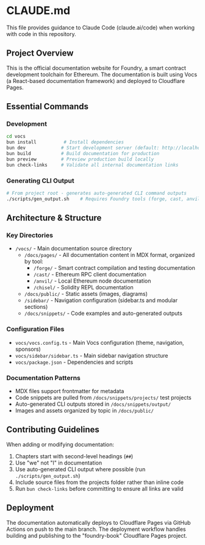 # CLAUDE.md

This file provides guidance to Claude Code (claude.ai/code) when working with code in this repository.

## Project Overview

This is the official documentation website for Foundry, a smart contract development toolchain for Ethereum. The documentation is built using Vocs (a React-based documentation framework) and deployed to Cloudflare Pages.

## Essential Commands

### Development
```bash
cd vocs
bun install          # Install dependencies
bun dev             # Start development server (default: http://localhost:5173)
bun build           # Build documentation for production
bun preview         # Preview production build locally
bun check-links     # Validate all internal documentation links
```

### Generating CLI Output
```bash
# From project root - generates auto-generated CLI command outputs
./scripts/gen_output.sh    # Requires Foundry tools (forge, cast, anvil, chisel) installed
```

## Architecture & Structure

### Key Directories
- `/vocs/` - Main documentation source directory
  - `/docs/pages/` - All documentation content in MDX format, organized by tool:
    - `/forge/` - Smart contract compilation and testing documentation
    - `/cast/` - Ethereum RPC client documentation
    - `/anvil/` - Local Ethereum node documentation
    - `/chisel/` - Solidity REPL documentation
  - `/docs/public/` - Static assets (images, diagrams)
  - `/sidebar/` - Navigation configuration (sidebar.ts and modular sections)
  - `/docs/snippets/` - Code examples and auto-generated outputs

### Configuration Files
- `vocs/vocs.config.ts` - Main Vocs configuration (theme, navigation, sponsors)
- `vocs/sidebar/sidebar.ts` - Main sidebar navigation structure
- `vocs/package.json` - Dependencies and scripts

### Documentation Patterns
- MDX files support frontmatter for metadata
- Code snippets are pulled from `/docs/snippets/projects/` test projects
- Auto-generated CLI outputs stored in `/docs/snippets/output/`
- Images and assets organized by topic in `/docs/public/`

## Contributing Guidelines

When adding or modifying documentation:
1. Chapters start with second-level headings (`##`)
2. Use "we" not "I" in documentation
3. Use auto-generated CLI output where possible (run `./scripts/gen_output.sh`)
4. Include source files from the projects folder rather than inline code
5. Run `bun check-links` before committing to ensure all links are valid

## Deployment

The documentation automatically deploys to Cloudflare Pages via GitHub Actions on push to the main branch. The deployment workflow handles building and publishing to the "foundry-book" Cloudflare Pages project.